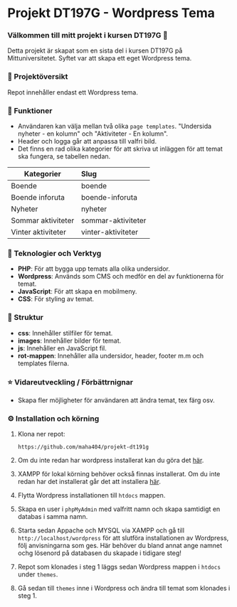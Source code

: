 # Projekt DT197G - Wordpress Tema

### Välkommen till mitt projekt i kursen DT197G :wave:
Detta projekt är skapat som en sista del i kursen DT197G på Mittuniversitetet. Syftet var att skapa ett eget Wordpress tema. 
 
### :open_book: Projektöversikt 
Repot innehåller endast ett Wordpress tema.

### :rocket: Funktioner 
* Användaren kan välja mellan två olika `page templates`. "Undersida nyheter - en kolumn" och "Aktiviteter - En kolumn". 
* Header och logga går att anpassa till valfri bild.
* Det finns en rad olika kategorier för att skriva ut inläggen för att temat ska fungera, se tabellen nedan. 

| Kategorier | Slug |
| --------- |:----------|
| Boende    | boende |
| Boende inforuta | boende-inforuta|
| Nyheter | nyheter |
| Sommar aktiviteter | sommar-aktiviteter |
| Vinter aktiviteter | vinter-aktiviteter |


### :wrench: Teknologier och Verktyg 
+ **PHP**: För att bygga upp temats alla olika undersidor.
+ **Wordpress**: Används som CMS och medför en del av funktionerna för temat. 
+ **JavaScript**: För att skapa en mobilmeny.
+ **CSS**: För styling av temat. 

### :file_folder: Struktur 
+ **css**: Innehåller stilfiler för temat. 
+ **images**: Innehåller bilder för temat. 
+ **js**: Innehåller  en JavaScript fil.
+ **rot-mappen**: Innehåller alla undersidor, header, footer m.m och templates filerna.

### :star: Vidareutveckling / Förbättrnignar 
+ Skapa fler möjligheter för användaren att ändra temat, tex färg osv. 

### :gear: Installation och körning
1. Klona ner repot: 
    
    `https://github.com/maha404/projekt-dt191g`

2. Om du inte redan har wordpress installerat kan du göra det [här](https://wordpress.org/download/).

3. XAMPP för lokal körning behöver också finnas installerat. Om du inte redan har det installerat går det att installera [här](https://www.apachefriends.org/download.html).

4. Flytta Wordpress installationen till `htdocs` mappen.

5. Skapa en user i `phpMyAdmin` med valfritt namn och skapa samtidigt en databas i samma namn. 

6. Starta sedan Appache och MYSQL via XAMPP och gå till `http://localhost/wordpress` för att slutföra installationen av Wordpress, följ anvisningarna som ges. Här behöver du bland annat ange namnet ochg lösenord på databasen du skapade i tidigare steg!

7. Repot som klonades i steg 1 läggs sedan Wordpress mappen i `htdocs` under `themes`.

8. Gå sedan till `themes` inne i Wordpress och ändra till temat som klonades i steg 1. 
